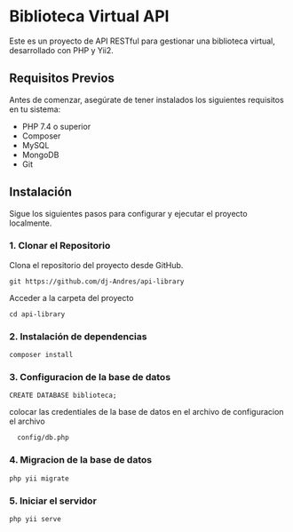 # Biblioteca Virtual API

Este es un proyecto de API RESTful para gestionar una biblioteca virtual, desarrollado con PHP y Yii2.

## Requisitos Previos

Antes de comenzar, asegúrate de tener instalados los siguientes requisitos en tu sistema:

- PHP 7.4 o superior
- Composer
- MySQL
- MongoDB
- Git

## Instalación

Sigue los siguientes pasos para configurar y ejecutar el proyecto localmente.

### 1. Clonar el Repositorio

Clona el repositorio del proyecto desde GitHub.

    git https://github.com/dj-Andres/api-library

Acceder a la carpeta del proyecto

    cd api-library


### 2. Instalación de dependencias
    composer install

### 3. Configuracion de la base de datos
    CREATE DATABASE biblioteca;

 colocar las credentiales de la base de datos en el archivo de configuracion el archivo 

      config/db.php

### 4. Migracion de la base de datos
    php yii migrate

### 5. Iniciar el servidor
    php yii serve
